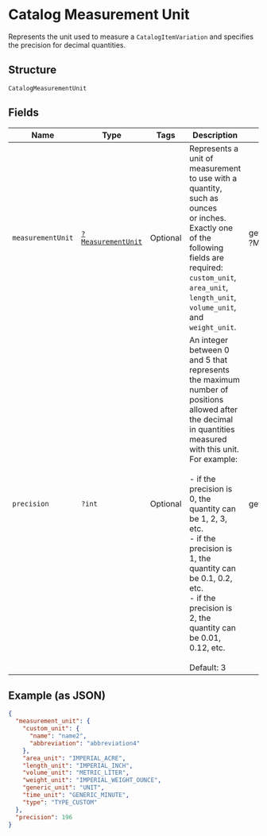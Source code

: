 
# Catalog Measurement Unit

Represents the unit used to measure a `CatalogItemVariation` and
specifies the precision for decimal quantities.

## Structure

`CatalogMeasurementUnit`

## Fields

| Name | Type | Tags | Description | Getter | Setter |
|  --- | --- | --- | --- | --- | --- |
| `measurementUnit` | [`?MeasurementUnit`](../../doc/models/measurement-unit.md) | Optional | Represents a unit of measurement to use with a quantity, such as ounces<br>or inches. Exactly one of the following fields are required: `custom_unit`,<br>`area_unit`, `length_unit`, `volume_unit`, and `weight_unit`. | getMeasurementUnit(): ?MeasurementUnit | setMeasurementUnit(?MeasurementUnit measurementUnit): void |
| `precision` | `?int` | Optional | An integer between 0 and 5 that represents the maximum number of<br>positions allowed after the decimal in quantities measured with this unit.<br>For example:<br><br>- if the precision is 0, the quantity can be 1, 2, 3, etc.<br>- if the precision is 1, the quantity can be 0.1, 0.2, etc.<br>- if the precision is 2, the quantity can be 0.01, 0.12, etc.<br><br>Default: 3 | getPrecision(): ?int | setPrecision(?int precision): void |

## Example (as JSON)

```json
{
  "measurement_unit": {
    "custom_unit": {
      "name": "name2",
      "abbreviation": "abbreviation4"
    },
    "area_unit": "IMPERIAL_ACRE",
    "length_unit": "IMPERIAL_INCH",
    "volume_unit": "METRIC_LITER",
    "weight_unit": "IMPERIAL_WEIGHT_OUNCE",
    "generic_unit": "UNIT",
    "time_unit": "GENERIC_MINUTE",
    "type": "TYPE_CUSTOM"
  },
  "precision": 196
}
```

